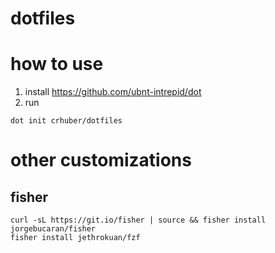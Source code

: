 # dotfiles

# how to use

1. install https://github.com/ubnt-intrepid/dot
2. run

```
dot init crhuber/dotfiles
```

# other customizations

## fisher

```
curl -sL https://git.io/fisher | source && fisher install jorgebucaran/fisher
fisher install jethrokuan/fzf
```
